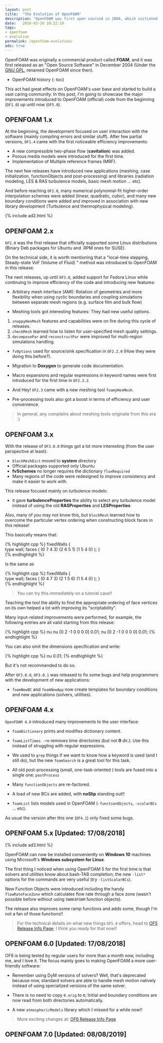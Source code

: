```yaml
---
layout: post
title:  "The Evolution of OpenFOAM"
description: "OpenFOAM was first open sourced in 2004, which initiated a series of open source releases that introduced new interesting features and slowly made the software as powerful as the main CFD commercial products."
date:   2018-03-26 10:22:10
tags:
- openfoam
- evolution
permalink: /openfoam-evolution/
ads: true
---
```


OpenFOAM was originally a commercial product called **FOAM**, and it was
first released as an "Open Source Software" in December 2004 (Under the [GNU
GPL](https://en.wikipedia.org/wiki/GNU_General_Public_License), renamed
OpenFOAM since then). 
<!--more-->

* OpenFOAM history
{: toc}

This act had great effects on OpenFOAM's user base and started to build a vast
caring community. In this post, I'm going to showcase the major improvements
introduced to OpenFOAM (official) code from the beginning (`OF1.0`) up until now 
(`OF5.0`).


## OPENFOAM 1.x

At the beginning, the development focused on user interaction with the software
(mainly compiling errors and similar stuff). After few partial versions, `OF1.4`
came with the first noticeable efficiency improvements:

* A new compressible two-phase flow (**cavitation**) was added.
* Porous media models were introduced for the first time.
* Implementation of Multiple reference frames (MRF).

The next few releases have introduced new applications (meshing, case
initialization, functionObjects and post-processing) and libraries (radiation 
modeling, LES & RAS turbulence models, basic mesh motion ... etc).

And before reaching `OF2.0`, many numerical polynomial-fit higher-order
interpolation schemes were added (linear, quadratic, cubic), and many new
boundary conditions were added and improved in association with new library
development (Turbulence and thermophysical modeling).

{% include ad2.html %}

## OPENFOAM 2.x

`OF2.0` was the first release that officially supported some Linux distributions
(Binary Deb packages for Ubuntu and .RPM ones for SUSE).

On the technical side, it is worth mentioning that a "local-time stepping,
Steady-state VoF (Volume of Fluid) " method was introduced to OpenFOAM in this 
release.

The next releases, up until `OF3.0`, added support for  Fedora Linux while
continuing to improve efficiency of the code and introducing new features:

* Arbitrary mesh interface (AMI): Rotation of geometries and more flexibility 
when using cyclic boundaries and coupling simulations between separate mesh 
regions (e.g. surface film and bulk flow)

* Meshing tools got interesting features: They had new useful options. 
1. `snappyHexMesh` features and capabilities were on fire during this cycle of 
releases.
2. `checkMesh` learned how to listen for user-specified mesh quality
settings.
3. `decomposePar` and `reconstructPar` were improved for multi-region
   simulations handling.

* `fvOptions` used for source/sink specification in `OF2.2.0` (How they were
  doing this before?). 

* Migration to **Doxygen** to generate code documentation.

* Macro expansions and regular expressions in keyword names were first
  introduced for the first time in `OF2.2.2`.

* And Hey! `OF2.3` came with a new meshing tool `foamyHexMesh`.

* Pre-processing tools also got a boost in terms of efficiency and user
  convenience.

>In general, any complains about meshing tools originate from this era :)

## OPENFOAM 3.x

With the release of `OF3.0.0` things got a lot more interesting (from the user
perspective at least):

* `blockMeshDict` moved to **system** directory
* Official packages supported only Ubuntu
* **fvSchemes** no longer requires the dictionary `fluxRequired`
* Many regions of the code were redesigned to improve consistency and make it
  easier to work with.

This release focused mainly on turbulence models:

* it gave **turbulenceProperties** the ability to select any turbulence model
  instead of using the old **RASProperties** and **LESProperties**

Also, many of you may not know this, but `blockMesh` learned how to overcome the particular
vertex ordering when constructing block faces in this release!

This basically means that:

{% highlight cpp %}
    fixedWalls
    {   
        type wall;
        faces
        (
            (0 7 4 3)
            (2 6 5 1)
            (1 5 4 0)
        );
    }   
{% endhighlight %}

Is the same as

{% highlight cpp %}
    fixedWalls
    {   
        type wall;
        faces
        (
            (0 4 7 3)
            (2 1 5 6)
            (1 5 4 0)
        );
    }   
{% endhighlight %}

> You can try this immediately on a tutorial case!!

Teaching the tool the ability to find the appropriate ordering of face vertices
on its own helped a lot with improving its "scriptability".

Many input-related improvements were performed, for example, the following
entries are all valid starting from this release:


{% highlight cpp %}
nu              nu [0 2 -1 0 0 0 0] 0.01;
nu              [0 2 -1 0 0 0 0] 0.01;
{% endhighlight %}

You can also omit the dimensions specification and write:

{% highlight cpp %}
nu              0.01;
{% endhighlight %}

But it's not recommended to do so.

After `OF3.0.0`, `OF3.0.1` was released to fix some bugs and help programmers
with the development of new applications:

* `foamNewBC` and `foamNewApp` now create templates for boundary conditions and
  new applications (solvers, utilities).

## OPENFOAM 4.x

`OpenFOAM 4.0` introduced many improvements to the user interface:

* `foamDictionary` prints and modifies dictionary content.

* `foamListTimes -rm` removes time directories (but not **0** dir.): Use this
  instead of struggling with regular expressions.

* We used to `grep` things if we want to know how a keyword is used (and I still
  do), but the new `foamSearch` is a great tool for this task.

* All old post-processing (small, one-task-oriented ) tools are fused into a single one:
`postProcess`

* Many `functionObjects` are re-factored.

* A load of new BCs are added, with **noSlip** standing out!!

* `foamList` lists models used in OpenFOAM (`-functionObjects`, `-scalarBCs` ...
  etc).

As usual the version after this one (`OF4.1`) only fixed some bugs.

## OPENFOAM 5.x  [Updated: 17/08/2018]

{% include ad3.html %}

OpenFOAM can now be installed conveniently on **Windows 10** machines using
Microsoft's **Windows subsystem for Linux**.


The first thing I noticed when using OpenFOAM 5 for the first time is that solvers
and utilities know about bash-TAB completion; the new `-list*` options for the 
commands are very useful (try `-listScalarBCs`).

New Function Objects were introduced including the handy `flowRateFaceZone` which 
calculates flow rate through a face zone (wasn't possible before without using `SWAK4FOAM`
function objects).

The release also improves some ramp functions and adds some, though I'm not a fan
of those functions!!

> For the technical details on what new things `OF5.0` offers, head to 
> [OF5 Release Info Page](https://openfoam.org/release/5-0/); I think you ready for
> that now!!

## OPENFOAM 6.0  [Updated: 17/08/2018]

OF6 is being tested by regular users for more than a month now, including me, and I love it.
The focus mainly goes to making OpenFOAM a more user-friendly software:

- Remember using DyM versions of solvers? Well, that's deprecated because now, standard solvers
are able to handle mesh motion natively instead of using specialized versions of the same
solver.

- There is no need to copy `0.orig` to `0`; Initial and boundary conditions are now read
  from both directories automatically.

- A new `atmosphericModels` library which I missed for a while now!!


> More exciting changes at:
> [OF6 Release Info Page](https://openfoam.org/release/6/)

## OPENFOAM 7.0 [Updated: 08/08/2019]
